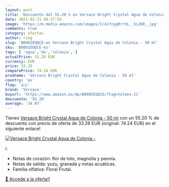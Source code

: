 ```yaml
---
layout: post
title: 'Descuento del 55.20 % en Versace Bright Crystal Agua de Colonia -'
date: 2021-02-21 08:37:59
image: 'https://m.media-amazon.com/images/I/417nygRrrhL._SL200_.jpg'
comments: true
category: ofertas
author: ring
slug: 'B000IEQQCE-es Versace Bright Crystal Agua de Colonia - 50 ml'
sku: 'B000IEQQCE-es'
tags: [ 'agua','de','colonia', ]
actualPrice: 33.26 EUR
currency: EUR
price: 33.26
comparePrice: 74.24 EUR
prodname: 'Versace Bright Crystal Agua de Colonia - 50 ml'
country: 'es'
flag: '🇪🇸'
brand: 'Versace'
buyurl: 'https://www.amazon.es/dp/B000IEQQCE/?tag=tolees-21'
descuento: '55.20'
average: '34.97'
---
```


Tienes [Versace Bright Crystal Agua de Colonia - 50 ml](https://www.amazon.es/dp/B000IEQQCE/?tag=tolees-21) con un 55.20 % de descuento con precio de oferta de 33.26 EUR (original: 74.24 EUR) en el siguiente enlace!

[![Versace Bright Crystal Agua de Colonia -](https://m.media-amazon.com/images/I/417nygRrrhL._SL200_.jpg)](https://www.amazon.es/dp/B000IEQQCE/?tag=tolees-21)

ℹ️:

- Notas de corazón: flor de loto, magnolia y peonía.
- Notas de salida: yuzu, granada y notas acuáticas.
- Familia olfativa: Floral Frutal.

[🛒 Accede a la oferta!!](https://www.amazon.es/dp/B000IEQQCE/?tag=tolees-21)
